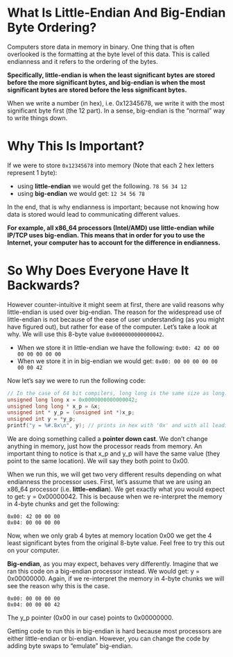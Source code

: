 # What Is Little-Endian And Big-Endian Byte Ordering?
Computers store data in memory in binary. One thing that is often overlooked is the formatting at the byte level of this data. This is called endianness and it refers to the ordering of the bytes.

**Specifically, little-endian is when the least significant bytes are stored before the more significant bytes, and big-endian is when the most significant bytes are stored before the less significant bytes.**

When we write a number (in hex), i.e. 0x12345678, we write it with the most significant byte first (the 12 part). In a sense, big-endian is the “normal” way to write things down.

# Why This Is Important?
If we were to store ```0x12345678``` into memory (Note that each 2 hex letters represent 1 byte):
* using **little-endian** we would get the following. ```78 56 34 12```
* using **big-endian** we would get:  ```12 34 56 78```

In the end, that is why endianness is important; because not knowing how data is stored would lead to communicating different values.

**For example, all x86_64 processors (Intel/AMD) use little-endian while IP/TCP uses big-endian. This means that in order for you to use the Internet, your computer has to account for the difference in endianness.**


# So Why Does Everyone Have It Backwards?
However counter-intuitive it might seem at first, there are valid reasons why little-endian is used over big-endian. The reason for the widespread use of little-endian is not because of the ease of user understanding (as you might have figured out), but rather for ease of the computer. Let’s take a look at why. We will use this 8-byte value ```0x0000000000000042```. 
* When we store it in little-endian we have the following: ```0x00: 42 00 00 00 00 00 00 00```
* When we store it in in big-endian we would get: ```0x00: 00 00 00 00 00 00 00 42```

Now let’s say we were to run the following code:
```c
// In the case of 64 bit compilers, long long is the same size as long. They are both 8 bytes.
unsigned long long x = 0x0000000000000042;
unsigned long long * x_p = &x;
unsigned int * y_p = (unsigned int *)x_p;
unsigned int y = *y_p;
printf("y = %#.8x\n", y); // prints in hex with '0x' and with all leading zeros
```
We are doing something called a **pointer down cast**. We don’t change anything in memory, just how the processor reads from memory. An important thing to notice is that x_p and y_p will have the same value (they point to the same location). We will say they both point to 0x00.

When we run this, we will get two very different results depending on what endianness the processor uses. First, let’s assume that we are using an x86_64 processor (i.e. **little-endian**). We get exactly what you would expect to get: y = 0x00000042. This is because when we re-interpret the memory in 4-byte chunks and get the following:
```
0x00: 42 00 00 00
0x04: 00 00 00 00
```
Now, when we only grab 4 bytes at memory location 0x00 we get the 4 least significant bytes from the original 8-byte value. Feel free to try this out on your computer.

**Big-endian**, as you may expect, behaves very differently. Imagine that we ran this code on a big-endian processor instead. We would get: y = 0x00000000. Again, if we re-interpret the memory in 4-byte chunks we will see the reason why this is the case.
```
0x00: 00 00 00 00
0x04: 00 00 00 42
```
The y_p pointer (0x00 in our case) points to 0x00000000.

Getting code to run this in big-endian is hard because most processors are either little-endian or bi-endian. However, you can change the code by adding byte swaps to “emulate” big-endian.
